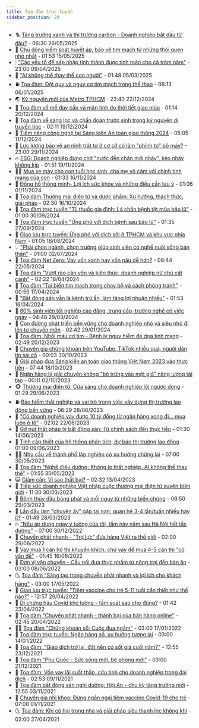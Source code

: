 ```yaml
---
title: Tọa đàm trực tuyến
sidebar_position: 29
---
```


<!-- dantri-toa-dam-truc-tuyen:START -->
- 🪜 [Tăng trưởng xanh và thị trường carbon - Doanh nghiệp bắt đầu từ đâu?](https://dantri.com.vn/kinh-doanh/tang-truong-xanh-va-thi-truong-carbon-doanh-nghiep-bat-dau-tu-dau-20250526121130073.htm) - 06:30 26/05/2025
- 🗽 [Chủ động kiểm soát huyết áp, bảo vệ tim mạch từ những thói quen nhỏ nhất](https://dantri.com.vn/suc-khoe/chu-dong-kiem-soat-huyet-ap-bao-ve-tim-mach-tu-nhung-thoi-quen-nho-nhat-20250515085055682.htm) - 01:53 15/05/2025
- 🕯 [&quot;Các yếu tố để sáp nhập tỉnh thành được tính toán cho cả trăm năm&quot;](https://dantri.com.vn/noi-vu/cac-yeu-to-de-sap-nhap-tinh-thanh-duoc-tinh-toan-cho-ca-tram-nam-20250409215603496.htm) - 23:00 09/04/2025
- 🫶 [&quot;AI không thể thay thế con người&quot;](https://dantri.com.vn/kinh-doanh/ai-khong-the-thay-the-con-nguoi-20250225164802687.htm) - 01:48 05/03/2025
- ⛽️ [Tọa đàm: Đột quỵ và nguy cơ tim mạch trong thể thao](https://dantri.com.vn/suc-khoe/toa-dam-dot-quy-va-nguy-co-tim-mach-trong-the-thao-20241230091738294.htm) - 06:13 06/01/2025
- 🌏 [Kỷ nguyên mới của Metro TPHCM](https://dantri.com.vn/xa-hoi/ky-nguyen-moi-cua-metro-tphcm-20241219155107130.htm) - 23:40 22/12/2024
- 🫣 [Tọa đàm về mề đay cấp và mãn tính do thời tiết giao mùa](https://dantri.com.vn/suc-khoe/toa-dam-ve-me-day-cap-va-man-tinh-do-thoi-tiet-giao-mua-20241213105654713.htm) - 01:14 20/12/2024
- 🌊 [Tọa đàm về sàng lọc và chẩn đoán trước sinh trong kỷ nguyên di truyền học](https://dantri.com.vn/suc-khoe/toa-dam-ve-sang-loc-va-chan-doan-truoc-sinh-trong-ky-nguyen-di-truyen-hoc-20241217213606503.htm) - 02:11 19/12/2024
- 🐘 [Tiềm năng công nghệ tại Sáng kiến An toàn giao thông 2024](https://dantri.com.vn/xa-hoi/tiem-nang-cong-nghe-tai-sang-kien-an-toan-giao-thong-2024-20241211111641984.htm) - 05:05 11/12/2024
- 🌮 [Lực lượng bảo vệ an ninh trật tự ở cơ sở có làm &quot;phình to&quot; bộ máy?](https://dantri.com.vn/xa-hoi/luc-luong-bao-ve-an-ninh-trat-tu-o-co-so-co-lam-phinh-to-bo-may-20241129234011078.htm) - 23:00 29/11/2024
- 🔥 [ESG: Doanh nghiệp đừng chờ &quot;nước đến chân mới nhảy&quot;, kẻo nhảy không kịp](https://dantri.com.vn/kinh-doanh/esg-doanh-nghiep-dung-cho-nuoc-den-chan-moi-nhay-keo-nhay-khong-kip-20241115143521379.htm) - 01:51 19/11/2024
- 🧑‍🏫 [Mua xe máy cho con tuổi học sinh, cha mẹ vô cảm với chính tính mạng của con](https://dantri.com.vn/xa-hoi/mua-xe-may-cho-con-tuoi-hoc-sinh-cha-me-vo-cam-voi-chinh-tinh-mang-cua-con-20241115170140946.htm) - 01:33 16/11/2024
- 🔭 [Đồng hồ thông minh- Lợi ích sức khỏe và những điều cần lưu ý](https://dantri.com.vn/suc-khoe/dong-ho-thong-minh-loi-ich-suc-khoe-va-nhung-dieu-can-luu-y-20241101070604676.htm) - 01:06 01/11/2024
- 💯 [Tọa đàm Thương mại điện tử và dược phẩm: Xu hướng, thách thức, giải pháp](https://dantri.com.vn/suc-khoe/toa-dam-thuong-mai-dien-tu-va-duoc-pham-xu-huong-thach-thuc-giai-phap-20241015213133554.htm) - 02:30 16/10/2024
- 🎉 [Tọa đàm trực tuyến &quot;Tủ thuốc gia đình: Lá chắn bệnh tật mùa bão lũ&quot;](https://dantri.com.vn/suc-khoe/toa-dam-truc-tuyen-tu-thuoc-gia-dinh-la-chan-benh-tat-mua-bao-lu-20240929195257453.htm) - 01:00 30/09/2024
- 🌝 [Tọa đàm trực tuyến &quot;Ứng phó với dịch bệnh sau bão lũ&quot;](https://dantri.com.vn/suc-khoe/toa-dam-truc-tuyen-ung-pho-voi-dich-benh-sau-bao-lu-20240926200846618.htm) - 01:35 27/09/2024
- 🙉 [Giao lưu trực tuyến: Ứng phó với dịch sởi ở TPHCM và khu vực phía Nam](https://dantri.com.vn/suc-khoe/giao-luu-truc-tuyen-ung-pho-voi-dich-soi-o-tphcm-va-khu-vuc-phia-nam-20240815164004550.htm) - 01:05 16/08/2024
- 💡 [&quot;Phải chọn ngành, chọn trường giúp sinh viên có nghề nuôi sống bản thân&quot;](https://dantri.com.vn/giao-duc/phai-chon-nganh-chon-truong-giup-sinh-vien-co-nghe-nuoi-song-ban-than-20240701221316410.htm) - 01:00 02/07/2024
- 💂 [Tọa đàm Net Zero: Vay vốn xanh hay vốn nâu dễ hơn?](https://dantri.com.vn/kinh-doanh/toa-dam-net-zero-vay-von-xanh-hay-von-nau-de-hon-20240522102642720.htm) - 08:44 22/05/2024
- 🦏 [Tọa đàm &quot;Vượt rào cản vốn và kiến thức, doanh nghiệp nữ chủ cất cánh&quot;](https://dantri.com.vn/kinh-doanh/toa-dam-vuot-rao-can-von-va-kien-thuc-doanh-nghiep-nu-chu-cat-canh-20240418074809400.htm) - 02:22 18/04/2024
- 🚀 [Tọa đàm &quot;Tai biến tim mạch trong chạy bộ và cách phòng tránh&quot;](https://dantri.com.vn/suc-khoe/toa-dam-tai-bien-tim-mach-trong-chay-bo-va-cach-phong-tranh-20240416143847225.htm) - 00:59 17/04/2024
- 🤠 [&quot;Bất động sản vẫn là kênh trú ẩn, làm tăng lợi nhuận nhiều&quot;](https://dantri.com.vn/bat-dong-san/bat-dong-san-van-la-kenh-tru-an-lam-tang-loi-nhuan-nhieu-20240407214048706.htm) - 01:53 16/04/2024
- 🚀 [80% sinh viên tốt nghiệp cao đẳng, trung cấp, trường nghề có việc ngay](https://dantri.com.vn/giao-duc/80-sinh-vien-tot-nghiep-cao-dang-trung-cap-truong-nghe-co-viec-ngay-20240329112818630.htm) - 04:48 29/03/2024
- 🤖 [Con đường phát triển bền vững cho doanh nghiệp nhỏ và siêu nhỏ đi lên từ chuyên môn](https://dantri.com.vn/kinh-doanh/con-duong-phat-trien-ben-vung-cho-doanh-nghiep-nho-va-sieu-nho-di-len-tu-chuyen-mon-20240129093641941.htm) - 02:42 29/01/2024
- 🤖 [Tọa đàm: Nhồi máu cơ tim - Bệnh lý nguy hiểm đe dọa tính mạng](https://dantri.com.vn/suc-khoe/toa-dam-nhoi-mau-co-tim-benh-ly-nguy-hiem-de-doa-tinh-mang-20231213151129936.htm) - 02:49 20/12/2023
- 🦍 [Chuyên gia chứng khoán trên YouTube, TikTok nhiều quá, người dân tin sái cổ](https://dantri.com.vn/kinh-doanh/chuyen-gia-chung-khoan-tren-youtube-tiktok-nhieu-qua-nguoi-dan-tin-sai-co-20231025101642417.htm) - 00:03 30/10/2023
- 🥷 [Giải pháp đưa Sáng kiến an toàn giao thông Việt Nam 2023 vào thực tiễn](https://dantri.com.vn/xa-hoi/giai-phap-dua-sang-kien-an-toan-giao-thong-viet-nam-2023-vao-thuc-tien-20231016153714810.htm) - 07:44 18/10/2023
- 🥰 [Ngân hàng lý giải chuyện không &quot;bỏ trứng vào một giỏ&quot; năng lượng tái tạo](https://dantri.com.vn/kinh-doanh/ngan-hang-ly-giai-chuyen-khong-bo-trung-vao-mot-gio-nang-luong-tai-tao-20230929193833457.htm) - 00:11 02/10/2023
- 🐵 [Thương mại điện tử: Cửa sáng cho doanh nghiệp lội ngược dòng](https://dantri.com.vn/kinh-doanh/thuong-mai-dien-tu-cua-sang-cho-doanh-nghiep-loi-nguoc-dong-20230628134437194.htm) - 01:29 29/06/2023
- ⛽️ [Bảo hiểm thất nghiệp và vai trò trong việc xây dựng thị trường lao động bền vững](https://dantri.com.vn/lao-dong-viec-lam/bao-hiem-that-nghiep-va-vai-tro-trong-viec-xay-dung-thi-truong-lao-dong-ben-vung-20230627205610725.htm) - 06:29 28/06/2023
- 🦍 [&quot;Có doanh nghiệp vay được 10 tỷ đồng từ ngân hàng xong đi... mua luôn ô tô&quot;](https://dantri.com.vn/kinh-doanh/co-doanh-nghiep-vay-duoc-10-ty-dong-tu-ngan-hang-xong-di-mua-luon-o-to-20230612141116453.htm) - 02:02 22/06/2023
- 🦆 [Gỡ nút thắt pháp lý bất động sản: Từ chính sách đến thực tiễn](https://dantri.com.vn/bat-dong-san/go-nut-that-phap-ly-bat-dong-san-tu-chinh-sach-den-thuc-tien-20230613211348586.htm) - 01:30 14/06/2023
- 🦅 [Tính cấp thiết của hệ thống phân tích, dự báo thị trường lao động](https://dantri.com.vn/lao-dong-viec-lam/tinh-cap-thiet-cua-he-thong-phan-tich-du-bao-thi-truong-lao-dong-20230608182630558.htm) - 01:00 09/06/2023
- 🧑‍💻 [Nhu cầu về thành phố lập nghiệp có xu hướng chững lại](https://dantri.com.vn/lao-dong-viec-lam/nhu-cau-ve-thanh-pho-lap-nghiep-co-xu-huong-chung-lai-20230530092727467.htm) - 07:00 30/05/2023
- 🧰 [Tọa đàm &quot;Nghề điều dưỡng: Không lo thất nghiệp, AI không thể thay thế&quot;](https://dantri.com.vn/suc-khoe/toa-dam-nghe-dieu-duong-khong-lo-that-nghiep-ai-khong-the-thay-the-20230529143158933.htm) - 01:55 30/05/2023
- 😺 [Giảm cân: Vì sao thất bại?](https://dantri.com.vn/suc-khoe/giam-can-vi-sao-that-bai-20230412082101972.htm) - 02:32 13/04/2023
- 🧐 [Tiếp sức doanh nghiệp Việt nhập cuộc thương mại điện tử xuyên biên giới](https://dantri.com.vn/kinh-doanh/tiep-suc-doanh-nghiep-viet-nhap-cuoc-thuong-mai-dien-tu-xuyen-bien-gioi-20230330093327100.htm) - 11:30 30/03/2023
- 🫣 [Bệnh thủy đậu bùng phát và mối nguy từ những biến chứng](https://dantri.com.vn/suc-khoe/benh-thuy-dau-bung-phat-va-moi-nguy-tu-nhung-bien-chung-20230328160135634.htm) - 06:50 29/03/2023
- 👹 [Lần đầu làm &quot;chuyện ấy&quot; gặp tai nạn; quan hệ 3-4 lần/tuần nhiều hay ít?](https://dantri.com.vn/suc-khoe/lan-dau-lam-chuyen-ay-gap-tai-nan-quan-he-3-4-lantuan-nhieu-hay-it-20230327113936640.htm) - 01:49 28/03/2023
- 🔥 [&quot;Nếu áp dụng ngay ý tưởng của tôi, tầm này năm sau Hà Nội hết tắc đường&quot;](https://dantri.com.vn/xa-hoi/neu-ap-dung-ngay-y-tuong-cua-toi-tam-nay-nam-sau-ha-noi-het-tac-duong-20221229160957855.htm) - 07:00 30/12/2022
- 🌮 [Chuyển phát nhanh - &quot;Trợ lực&quot; đưa hàng Việt ra thế giới](https://dantri.com.vn/kinh-doanh/chuyen-phat-nhanh-tro-luc-dua-hang-viet-ra-the-gioi-20220629083823025.htm) - 02:00 29/06/2022
- 🧠 [Vay mua 1 căn hộ thì khuyến khích, chứ vay để mua 4-5 căn thì &quot;có vấn đề&quot;](https://dantri.com.vn/bat-dong-san/vay-mua-1-can-ho-thi-khuyen-khich-chu-vay-de-mua-4-5-can-thi-co-van-de-20220614165838024.htm) - 01:45 16/06/2022
- 🦩 [Đơn vị vận chuyển - Cầu nối đưa thực phẩm từ nông trại đến bàn ăn](https://dantri.com.vn/kinh-doanh/don-vi-van-chuyen-cau-noi-dua-thuc-pham-tu-nong-trai-den-ban-an-20220607214949966.htm) - 03:00 08/06/2022
- 🌜 [Tọa đàm &quot;Sáng tạo trong chuyển phát nhanh và lợi ích cho khách hàng&quot;](https://dantri.com.vn/kinh-doanh/toa-dam-sang-tao-trong-chuyen-phat-nhanh-va-loi-ich-cho-khach-hang-20220515175604396.htm) - 03:00 17/05/2022
- 💄 [Giao lưu trực tuyến: &quot;Tiêm vaccine cho trẻ 5-11 tuổi cần thiết như thế nào?&quot;](https://dantri.com.vn/suc-khoe/giao-luu-truc-tuyen-tiem-vaccine-cho-tre-5-11-tuoi-can-thiet-nhu-the-nao-20220427182011449.htm) - 12:57 29/04/2022
- 🥰 [Di chứng hậu Covid khó lường - tầm soát sao cho đúng?](https://dantri.com.vn/suc-khoe/di-chung-hau-covid-kho-luong-tam-soat-sao-cho-dung-20220422054941125.htm) - 01:42 23/04/2022
- 💪 [Tọa đàm &quot;Chuyển phát nhanh - thành bại của bán hàng online&quot;](https://dantri.com.vn/kinh-doanh/toa-dam-chuyen-phat-nhanh-thanh-bai-cua-ban-hang-online-20220419183551349.htm) - 02:45 20/04/2022
- 👨‍🏫 [Tọa đàm &quot;Chứng khoán số: Cuộc đua ngầm&quot;](https://dantri.com.vn/kinh-doanh/toa-dam-chung-khoan-so-cuoc-dua-ngam-20220114232253335.htm) - 03:00 17/01/2022
- 🦅 [Tọa đàm trực tuyến: Ngân hàng số, xu hướng tương lai](https://dantri.com.vn/kinh-doanh/toa-dam-truc-tuyen-ngan-hang-so-xu-huong-tuong-lai-20220111061519754.htm) - 03:00 14/01/2022
- 🌁 [Tọa đàm: &quot;Giao dịch trở lại, đất nền có sốt giá cuối năm?&quot;](https://dantri.com.vn/bat-dong-san/toa-dam-giao-dich-tro-lai-dat-nen-co-sot-gia-cuoi-nam-20211223162428243.htm) - 12:55 23/12/2021
- 🚀 [Tọa đàm &quot;Phú Quốc - Sức sống mới, bệ phóng mới&quot;](https://dantri.com.vn/bat-dong-san/toa-dam-phu-quoc-suc-song-moi-be-phong-moi-20211215122349553.htm) - 03:00 21/12/2021
- 🐎 [Tọa đàm: Vốn vay lãi suất thấp, cứu tinh cho doanh nghiệp trong đại dịch](https://dantri.com.vn/kinh-doanh/toa-dam-von-vay-lai-suat-thap-cuu-tinh-cho-doanh-nghiep-trong-dai-dich-20211103170302580.htm) - 02:53 09/11/2021
- 🚦 [Tọa đàm bất động sản nghỉ dưỡng: Hội An - chu kỳ tăng trưởng mới](https://dantri.com.vn/bat-dong-san/toa-dam-bat-dong-san-nghi-duong-hoi-an-chu-ky-tang-truong-moi-20211103153232642.htm) - 12:55 03/11/2021
- 🚦 [Chuyên gia nhi khoa: Đừng ngần ngại tiêm vaccine Covid-19 cho trẻ](https://dantri.com.vn/suc-khoe/chuyen-gia-nhi-khoa-dung-ngan-ngai-tiem-vaccine-covid19-cho-tre-20211030091854158.htm) - 07:08 01/11/2021
- 🌜 [Tọa đàm: Khí có hại trong nhà và giải pháp siêu thanh lọc không khí](https://dantri.com.vn/kinh-doanh/toa-dam-khi-co-hai-trong-nha-va-giai-phap-sieu-thanh-loc-khong-khi-20210426113032825.htm) - 02:00 27/04/2021<!-- dantri-toa-dam-truc-tuyen:END -->
